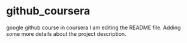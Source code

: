 # github_coursera
google github course in coursera
I am editing the README file. Adding some more details about the project description.
